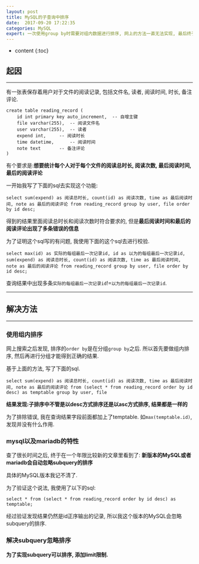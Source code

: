 ```yaml
---
layout: post
title: MySQL的子查询中排序 
date:  2017-09-20 17:22:35
categories: MySQL
expert: 一次使用group by时需要对组内数据进行排序, 网上的方法一直无法实现, 最后终于找到原因, 在这里记录一下
---
```


* content
{:toc}

## 起因

---

有一张表保存着用户对于文件的阅读记录, 包括文件名, 读者, 阅读时间, 时长, 备注评论.

```
create table reading_record (
	id int primary key auto_increment,	-- 自增主键
	file varchar(255),	-- 阅读文件名
	user varchar(255),	-- 读者
	expend int,		-- 阅读时长
	time datetime,		-- 阅读时间
	note text		-- 备注评论
)
```

有个要求是:**想要统计每个人对于每个文件的阅读总时长, 阅读次数, 最后阅读时间, 最后的阅读评论**

一开始我写了下面的sql去实现这个功能:

```
select sum(expend) as 阅读总时长, count(id) as 阅读次数, time as 最后阅读时间, note as 最后的阅读评论 from reading_record group by user, file order by id desc;
```

得到的结果里面阅读总时长和阅读次数时符合要求的, 但是**最后阅读时间和最后的阅读评论出现了多条错误的信息**

为了证明这个sql写的有问题, 我使用下面的这个sql去进行校验.

```
select max(id) as 实际的每组最后一次记录id, id as 以为的每组最后一次记录id, sum(expend) as 阅读总时长, count(id) as 阅读次数, time as 最后阅读时间, note as 最后的阅读评论 from reading_record group by user, file order by id desc;
```

查询结果中出现多条`实际的每组最后一次记录id`!=`以为的每组最后一次记录id`.

---

## 解决方法

---

### 使用组内排序

网上搜索之后发现, 排序的`order by`是在分组`group by`之后. 所以首先要做组内排序, 然后再进行分组才能得到正确的结果.

基于上面的方法, 写了下面的sql.

```
select sum(expend) as 阅读总时长, count(id) as 阅读次数, time as 最后阅读时间, note as 最后的阅读评论 from (select * from reading_record order by id desc) as temptable group by user, file
```

**结果发现:子排序中不管是以desc方式排序还是以asc方式排序, 结果都是一样的**

为了排除错误, 我在查询结果字段前面都加上了temptable. 如`max(temptable.id)`, 发现并没有什么作用.

### mysql以及mariadb的特性

查了很长时间之后, 终于在一个年限比较新的文章里看到了: **新版本的MySQL或者mariadb会自动忽略subquery的排序**

具体的MySQL版本我记不清了.

为了验证这个说法, 我使用了以下的sql:

```
select * from (select * from reading_record order by id desc) as temptable;
```

经过验证发现结果仍然是id正序输出的记录, 所以我这个版本的MySQL会忽略subquery的排序.

### 解决subquery忽略排序

**为了实现subquery可以排序, 添加limit限制.**
